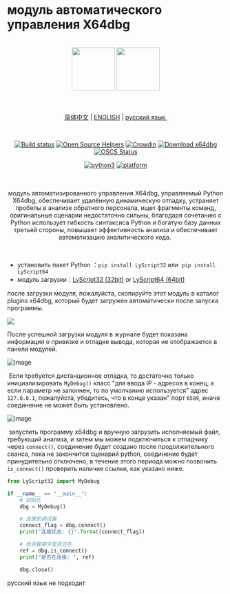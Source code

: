 # модуль автоматического управления X64dbg 

<br>
<div align=center>
  <img width="100" src="https://cdn.lyshark.com/archive/LyScript/bug_black.png"/><tr>
    <img width="100" src="https://cdn.lyshark.com/archive/LyScript/python.png"/>
 <br><br><br>
  
  [简体中文](README.md) | [ENGLISH](README-EN.md) | [русский язык ](README-RU.md)

  <br>
  
[![Build status](https://cdn.lyshark.com/archive/LyScript/build.svg)](https://github.com/lyshark/LyScript) [![Open Source Helpers](https://cdn.lyshark.com/archive/LyScript/users.svg)](https://github.com/lyshark/LyScript) [![Crowdin](https://cdn.lyshark.com/archive/LyScript/email.svg)](mailto:me@lyshark.com) [![Download x64dbg](https://cdn.lyshark.com/archive/LyScript/x64dbg.svg)](https://github.com/lyshark/LyScript/releases/tag/LyScript) [![OSCS Status](https://www.oscs1024.com/platform/badge/lyshark/LyScript.svg?size=small)](https://www.oscs1024.com/project/lyshark/LyScript?ref=badge_small)

[![python3](https://cdn.lyshark.com/archive/LyScript/python3.svg)](https://github.com/lyshark/LyScript) [![platform](https://cdn.lyshark.com/archive/LyScript/platform.svg)](https://github.com/lyshark/LyScript)

<br><br>
модуль автоматизированного управления X64dbg, управляемый Python X64dbg, обеспечивает удалённую динамическую отладку, устраняет пробелы в анализе обратного персонала, ищет фрагменты команд, оригинальные сценарии недостаточно сильны, благодаря сочетанию с Python использует гибкость синтаксиса Python и богатую базу данных третьей стороны, повышает эффективность анализа и обеспечивает автоматизацию аналитического кода. 
  
</div>
<br>

 - установить пакет Python ：`pip install LyScript32` или  `pip install LyScript64`
 - модуль загрузки：<a href="https://github.com/lyshark/LyScript/raw/master/plugins/LyScript32.zip">LyScript32 (32bit)</a> or <a href="https://github.com/lyshark/LyScript/raw/master/plugins/LyScript64.zip">LyScript64 (64bit)</a>

после загрузки модуля, пожалуйста, скопируйте этот модуль в каталог plugins x64dbg, который будет загружен автоматически после запуска программы. 

![](https://img2022.cnblogs.com/blog/1379525/202203/1379525-20220327190905044-1815692787.png)

После успешной загрузки модуля в журнале будет показана информация о привязке и отладке вывода, которая не отображается в панели модулей. 

![image](https://user-images.githubusercontent.com/52789403/161062658-0452fe0c-3e11-4df4-a83b-b026f74884d0.png)

 Если требуется дистанционное отладка, то достаточно только инициализировать `MyDebug()` класс "для ввода IP - адресов в конец, а если параметр не заполнен, то по умолчанию используется" адрес `127.0.0.1`, пожалуйста, убедитесь, что в конце указан" порт `6589`, иначе соединение не может быть установлено. 

![image](https://user-images.githubusercontent.com/52789403/161062393-df04aabb-2d70-4434-80b9-a46974bccf8a.png)

 запустить программу x64dbg и вручную загрузить исполняемый файл, требующий анализа, и затем мы можем подключиться к отладчику через `connect()`, соединение будет создано после продолжительного сеанса, пока не закончится сценарий python, соединение будет принудительно отключено, в течение этого периода можно позвонить `is_connect()` проверить наличие ссылки, как указано ниже. 
```Python
from LyScript32 import MyDebug

if __name__ == "__main__":
    # 初始化
    dbg = MyDebug()

    # 连接到调试器
    connect_flag = dbg.connect()
    print("连接状态: {}".format(connect_flag))

    # 检测套接字是否还在
    ref = dbg.is_connect()
    print("是否在连接: ", ref)

    dbg.close()
```

русский язык не подходит 
